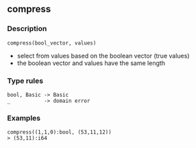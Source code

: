 ## compress

### Description

`compress(bool_vector, values)`

- select from values based on the boolean vector (true values)
- the boolean vector and values have the same length

### Type rules

```no-highlight
bool, Basic -> Basic
_           -> domain error
```

### Examples

```no-highlight
compress((1,1,0):bool, (53,11,12))
> (53,11):i64
```

